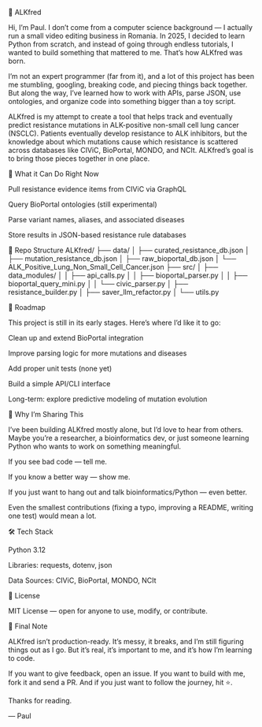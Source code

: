 🧬 ALKfred

Hi, I’m Paul. I don’t come from a computer science background — I actually run a small video editing business in Romania. In 2025, I decided to learn Python from scratch, and instead of going through endless tutorials, I wanted to build something that mattered to me. That’s how ALKfred was born.

I’m not an expert programmer (far from it), and a lot of this project has been me stumbling, googling, breaking code, and piecing things back together. But along the way, I’ve learned how to work with APIs, parse JSON, use ontologies, and organize code into something bigger than a toy script.

ALKfred is my attempt to create a tool that helps track and eventually predict resistance mutations in ALK-positive non-small cell lung cancer (NSCLC). Patients eventually develop resistance to ALK inhibitors, but the knowledge about which mutations cause which resistance is scattered across databases like CIViC, BioPortal, MONDO, and NCIt. ALKfred’s goal is to bring those pieces together in one place.

🚀 What it Can Do Right Now

Pull resistance evidence items from CIViC via GraphQL

Query BioPortal ontologies (still experimental)

Parse variant names, aliases, and associated diseases

Store results in JSON-based resistance rule databases

📂 Repo Structure
ALKfred/
├── data/
│   ├── curated_resistance_db.json
│   ├── mutation_resistance_db.json
│   ├── raw_bioportal_db.json
│   └── ALK_Positive_Lung_Non_Small_Cell_Cancer.json
├── src/
│   ├── data_modules/
│   │   ├── api_calls.py
│   │   ├── bioportal_parser.py
│   │   ├── bioportal_query_mini.py
│   │   └── civic_parser.py
│   ├── resistance_builder.py
│   ├── saver_llm_refactor.py
│   └── utils.py

🎯 Roadmap

This project is still in its early stages. Here’s where I’d like it to go:

 Clean up and extend BioPortal integration

 Improve parsing logic for more mutations and diseases

 Add proper unit tests (none yet)

 Build a simple API/CLI interface

 Long-term: explore predictive modeling of mutation evolution

🤝 Why I’m Sharing This

I’ve been building ALKfred mostly alone, but I’d love to hear from others. Maybe you’re a researcher, a bioinformatics dev, or just someone learning Python who wants to work on something meaningful.

If you see bad code — tell me.

If you know a better way — show me.

If you just want to hang out and talk bioinformatics/Python — even better.

Even the smallest contributions (fixing a typo, improving a README, writing one test) would mean a lot.

🛠️ Tech Stack

Python 3.12

Libraries: requests, dotenv, json

Data Sources: CIViC, BioPortal, MONDO, NCIt

📜 License

MIT License — open for anyone to use, modify, or contribute.

👋 Final Note

ALKfred isn’t production-ready. It’s messy, it breaks, and I’m still figuring things out as I go. But it’s real, it’s important to me, and it’s how I’m learning to code.

If you want to give feedback, open an issue. If you want to build with me, fork it and send a PR. And if you just want to follow the journey, hit ⭐.

Thanks for reading.

— Paul